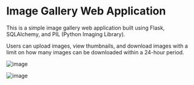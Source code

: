 # Image Gallery Web Application

This is a simple image gallery web application built using Flask, SQLAlchemy, and PIL (Python Imaging Library). 

Users can upload images, view thumbnails, and download images with a limit on how many images can be downloaded within a 24-hour period. 

![image](https://github.com/user-attachments/assets/26670332-d02a-4a98-a224-c303a0078b5a)

![image](https://github.com/user-attachments/assets/6b32325f-180f-4c49-9d36-aacb2a38d195)
